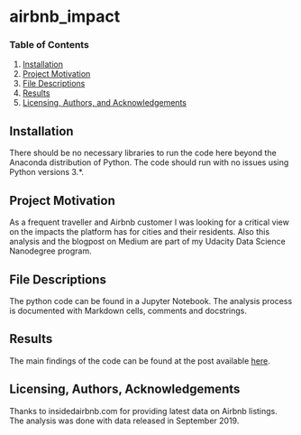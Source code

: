 # airbnb_impact

### Table of Contents

1. [Installation](#installation)
2. [Project Motivation](#motivation)
3. [File Descriptions](#files)
4. [Results](#results)
5. [Licensing, Authors, and Acknowledgements](#licensing)

## Installation <a name="installation"></a>

There should be no necessary libraries to run the code here beyond the Anaconda distribution of Python. The code should run with no issues using Python versions 3.*.


## Project Motivation<a name="motivation"></a>

As a frequent traveller and Airbnb customer I was looking for a critical view on the impacts the platform has for cities and their residents. Also this analysis and the blogpost on Medium are part of my Udacity Data Science Nanodegree program.

## File Descriptions <a name="files"></a>

The python code can be found in a Jupyter Notebook. The analysis process is documented with Markdown cells, comments and docstrings.

## Results<a name="results"></a>

The main findings of the code can be found at the post available [here](https://medium.com/@ewarest/the-municipalities-fight-against-airbnb-9a0fe89d39dd).

## Licensing, Authors, Acknowledgements<a name="licensing"></a>

Thanks to insidedairbnb.com for providing latest data on Airbnb listings. The analysis was done with data released in September 2019. 
